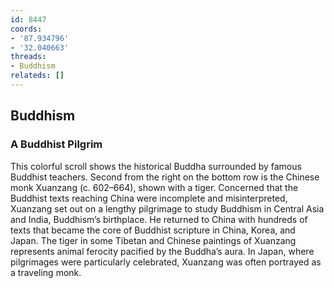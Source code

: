 ```yaml
---
id: 8447
coords:
- '87.934796'
- '32.040663'
threads:
- Buddhism
relateds: []
---
```


## Buddhism

### A Buddhist Pilgrim

This colorful scroll shows the historical Buddha surrounded by famous Buddhist teachers. Second from the right on the bottom row is the Chinese monk Xuanzang (c. 602–664), shown with a tiger. Concerned that the Buddhist texts reaching China were incomplete and misinterpreted, Xuanzang set out on a lengthy pilgrimage to study Buddhism in Central Asia and India, Buddhism’s birthplace. He returned to China with hundreds of texts that became the core of Buddhist scripture in China, Korea, and Japan. The tiger in some Tibetan and Chinese paintings of Xuanzang represents animal ferocity pacified by the Buddha’s aura. In Japan, where pilgrimages were particularly celebrated, Xuanzang was often portrayed as a traveling monk. 
